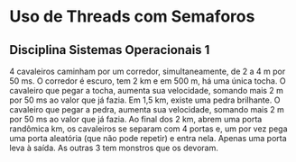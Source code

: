 # Uso de Threads com Semaforos

## Disciplina Sistemas Operacionais 1

4 cavaleiros caminham por um corredor, simultaneamente, de 2 a 4 m por 50 ms. O corredor é
escuro, tem 2 km e em 500 m, há uma única tocha. O cavaleiro que pegar a tocha, aumenta sua
velocidade, somando mais 2 m por 50 ms ao valor que já fazia. Em 1,5 km, existe uma pedra
brilhante. O cavaleiro que pegar a pedra, aumenta sua velocidade, somando mais 2 m por 50 ms
ao valor que já fazia. Ao final dos 2 km, abrem uma porta randômica km, os cavaleiros se separam
com 4 portas e, um por vez pega uma porta aleatória (que não pode repetir) e entra nela. Apenas
uma porta leva à saída. As outras 3 tem monstros que os devoram.
